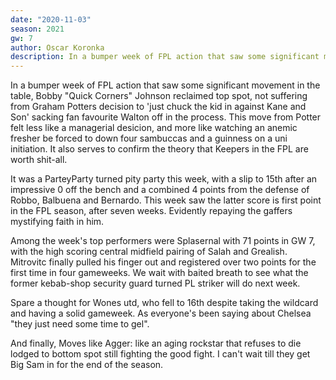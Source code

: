 ```yaml
---
date: "2020-11-03"
season: 2021
gw: 7
author: Oscar Koronka
description: In a bumper week of FPL action that saw some significant movement in the table, Bobby "Quick Corners" Johnson reclaimed top spot, not suffering from Graham Potters decision to 'just chuck the kid in against Kane and Son'
---
```


In a bumper week of FPL action that saw some significant movement in the table, Bobby "Quick Corners" Johnson reclaimed top spot, not suffering from Graham Potters decision to 'just chuck the kid in against Kane and Son' sacking fan favourite Walton off in the process.
This move from Potter felt less like a managerial desicion, and more like watching an anemic fresher be forced to down four sambuccas and a guinness on a uni initiation. It also serves to confirm the theory that Keepers in the FPL are worth shit-all.

It was a ParteyParty turned pity party this week, with a slip to 15th after an impressive 0 off the bench and a combined 4 points from the defense of Robbo, Balbuena and Bernardo. This week saw the latter score is first point in the FPL season, after seven weeks. Evidently repaying the gaffers mystifying faith in him.

Among the week's top performers were Splasernal with 71 points in GW 7, with the high scoring central midfield pairing of Salah and Grealish. Mitrovitc finally pulled his finger out and registered over two points for the first time in four gameweeks. We wait with baited breath to see what the former kebab-shop security guard turned PL striker will do next week.

Spare a thought for Wones utd, who fell to 16th despite taking the wildcard and having a solid gameweek. As everyone's been saying about Chelsea "they just need some time to gel".

And finally, Moves like Agger: like an aging rockstar that refuses to die lodged to bottom spot still fighting the good fight. I can't wait till they get Big Sam in for the end of the season.
